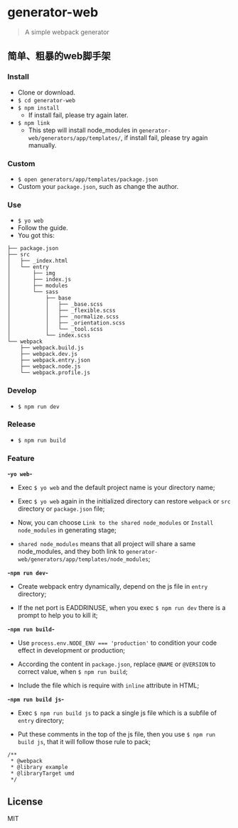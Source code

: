 # generator-web

> A simple webpack generator

## 简单、粗暴的web脚手架

### Install

* Clone or download.
* `$ cd generator-web`
* `$ npm install`
    * If install fail, please try again later.
* `$ npm link`
    * This step will install node_modules in `generator-web/generators/app/templates/`, if install fail, please try again manually.

### Custom

* `$ open generators/app/templates/package.json`
* Custom your `package.json`, such as change the author.

### Use

* `$ yo web`
* Follow the guide.
* You got this:

```
├── package.json
├── src
│   ├── _index.html
│   └── entry
│       ├── img
│       ├── index.js
│       ├── modules
│       └── sass
│           ├── base
│           │   ├── _base.scss
│           │   ├── _flexible.scss
│           │   ├── _normalize.scss
│           │   ├── _orientation.scss
│           │   └── _tool.scss
│           └── index.scss
└── webpack
    ├── webpack.build.js
    ├── webpack.dev.js
    ├── webpack.entry.json
    ├── webpack.node.js
    └── webpack.profile.js
```

### Develop

* `$ npm run dev`

### Release

* `$ npm run build`

### Feature

**-`yo web`-**

* Exec `$ yo web` and the default project name is your directory name;

* Exec `$ yo web` again in the initialized directory can restore `webpack` or `src` directory or `package.json` file;

* Now, you can choose `Link to the shared node_modules` or `Install node_modules` in generating stage;

* `shared node_modules` means that all project will share a same node_modules, and they both link to `generator-web/generators/app/templates/node_modules`;

**-`npm run dev`-**

* Create webpack entry dynamically, depend on the js file in `entry` directory;

* If the net port is EADDRINUSE, when you exec `$ npm run dev` there is a prompt to help you to kill it;

**-`npm run build`-**

* Use `process.env.NODE_ENV === 'production'` to condition your code effect in development or production;

* According the content in `package.json`, replace `@NAME` or `@VERSION` to correct value, when `$ npm run build`;

* Include the file which is require with `inline` attribute in HTML;

**-`npm run build js`-**

* Exec `$ npm run build js` to pack a single js file which is a subfile of `entry` directory;

* Put these comments in the top of the js file, then you use `$ npm run build js`, that it will follow those rule to pack;
```
/**
 * @webpack
 * @library example
 * @libraryTarget umd
 */
```

## License

MIT
